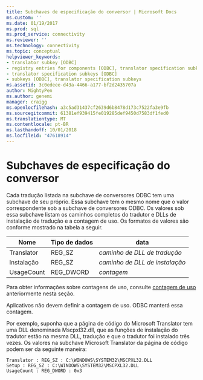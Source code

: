 ```yaml
---
title: Subchaves de especificação do conversor | Microsoft Docs
ms.custom: ''
ms.date: 01/19/2017
ms.prod: sql
ms.prod_service: connectivity
ms.reviewer: ''
ms.technology: connectivity
ms.topic: conceptual
helpviewer_keywords:
- translator subkey [ODBC]
- registry entries for components [ODBC], translator specification subkeys
- translator specification subkeys [ODBC]
- subkeys [ODBC], translator specification subkeys
ms.assetid: 3c0edeee-d43a-4466-a177-bf2d2435707a
author: MightyPen
ms.author: genemi
manager: craigg
ms.openlocfilehash: a3c5ad31437cf2639d6b8478d173c7522fa3e9fb
ms.sourcegitcommit: 61381ef939415fe019285def9450d7583df1fed0
ms.translationtype: MT
ms.contentlocale: pt-BR
ms.lasthandoff: 10/01/2018
ms.locfileid: "47618914"
---
```

# <a name="translator-specification-subkeys"></a>Subchaves de especificação do conversor
Cada tradução listada na subchave de conversores ODBC tem uma subchave de seu próprio. Essa subchave tem o mesmo nome que o valor correspondente sob a subchave de conversores ODBC. Os valores sob essa subchave listam os caminhos completos do tradutor e DLLs de instalação de tradução e a contagem de uso. Os formatos de valores são conforme mostrado na tabela a seguir.  
  
|Nome|Tipo de dados|data|  
|----------|---------------|----------|  
|Translator|REG_SZ|*caminho de DLL de tradução*|  
|Instalação|REG_SZ|*caminho de DLL de instalação*|  
|UsageCount|REG_DWORD|*contagem*|  
  
 Para obter informações sobre contagens de uso, consulte [contagem de uso](../../../odbc/reference/install/usage-counting.md) anteriormente nesta seção.  
  
 Aplicativos não devem definir a contagem de uso. ODBC manterá essa contagem.  
  
 Por exemplo, suponha que a página de código do Microsoft Translator tem uma DLL denominada Mscpxl32.dll, que as funções de instalação do tradutor estão na mesma DLL, tradução e que o tradutor foi instalado três vezes. Os valores na subchave Microsoft Translator da página de código podem ser da seguinte maneira:  
  
```  
Translator : REG_SZ : C:\WINDOWS\SYSTEM32\MSCPXL32.DLL  
Setup : REG_SZ : C:\WINDOWS\SYSTEM32\MSCPXL32.DLL  
UsageCount : REG_DWORD : 0x3  
```
